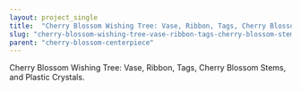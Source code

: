```yaml
---
layout: project_single
title:  "Cherry Blossom Wishing Tree: Vase, Ribbon, Tags, Cherry Blossom Stems, and Plastic Crystals."
slug: "cherry-blossom-wishing-tree-vase-ribbon-tags-cherry-blossom-stems-and-plastic-crystals"
parent: "cherry-blossom-centerpiece"
---
```

Cherry Blossom Wishing Tree: Vase, Ribbon, Tags, Cherry Blossom Stems, and Plastic Crystals.